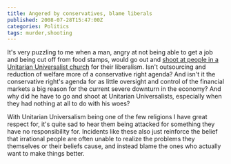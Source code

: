 ```yaml
---
title: Angered by conservatives, blame liberals
published: 2008-07-28T15:47:00Z
categories: Politics
tags: murder,shooting
---
```


<p>
It's very puzzling to me when a man, angry at not being able to get a job and being cut off from food stamps, would go out and <a href="http://edition.cnn.com/2008/CRIME/07/28/church.shooting/">shoot at people in a Unitarian Universalist church</a> for their liberalism.  Isn't outsourcing and reduction of welfare more of a conservative right agenda?  And isn't it the conservative right's agenda for as little oversight and control of the financial markets a big reason for the current severe downturn in the economy?  And why did he have to go and shoot at Unitarian Universalists, especially when they had nothing at all to do with his woes?
</p>

<p>
With Unitarian Universalism being one of the few religions I have great respect for, it's quite sad to hear them being attacked for something they have no responsibility for.  Incidents like these also just reinforce the belief that irrational people are often unable to realize the problems they themselves or their beliefs cause, and instead blame the ones who actually want to make things better.
</p>


